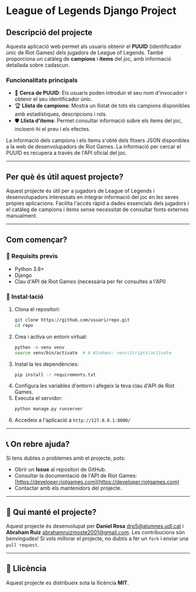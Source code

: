 # League of Legends Django Project

## Descripció del projecte
Aquesta aplicació web permet als usuaris obtenir el **PUUID** (identificador únic de Riot Games) dels jugadors de League of Legends. També proporciona un catàleg de **campions** i **ítems** del joc, amb informació detallada sobre cadascun.

### Funcionalitats principals
- 🔎 **Cerca de PUUID**: Els usuaris poden introduir el seu nom d'invocador i obtenir el seu identificador únic.
- 🏆 **Llista de campions**: Mostra un llistat de tots els campions disponibles amb estadístiques, descripcions i rols.
- 🛡️ **Llista d'ítems**: Permet consultar informació sobre els ítems del joc, incloent-hi el preu i els efectes.

La informació dels campions i els ítems s'obté dels fitxers JSON disponibles a la web de desenvolupadors de Riot Games. La informació per cercar el PUUID es recupera a través de l'API oficial del joc.

---

## Per què és útil aquest projecte?
Aquest projecte és útil per a jugadors de League of Legends i desenvolupadors interessats en integrar informació del joc en les seves pròpies aplicacions. Facilita l'accés ràpid a dades essencials dels jugadors i el catàleg de campions i ítems sense necessitat de consultar fonts externes manualment.

---

## Com començar?
### 📌 Requisits previs
- Python 3.8+
- Django
- Clau d'API de Riot Games (necessària per fer consultes a l'API)

### 🚀 Instal·lació
1. Clona el repositori:
   ```sh
   git clone https://github.com/usuari/repo.git
   cd repo
   ```
2. Crea i activa un entorn virtual:
   ```sh
   python -m venv venv
   source venv/bin/activate  # A Windows: venv\Scripts\activate
   ```
3. Instal·la les dependències:
   ```sh
   pip install -r requirements.txt
   ```
4. Configura les variables d'entorn i afegeix la teva clau d'API de Riot Games.
5. Executa el servidor:
   ```sh
   python manage.py runserver
   ```
6. Accedeix a l'aplicació a `http://127.0.0.1:8000/`

---

## 📞 On rebre ajuda?
Si tens dubtes o problemes amb el projecte, pots:
- Obrir un **Issue** al repositori de GitHub.
- Consultar la documentació de l'API de Riot Games: [https://developer.riotgames.com](https://developer.riotgames.com)
- Contactar amb els mantenidors del projecte.

---

## 👥 Qui manté el projecte?
Aquest projecte és desenvolupat per **Daniel Resa** drp5@alumnes.udl.cat i **Abraham Ruiz** abrahamruizmoste2001@gmail.com. Les contribucions són benvingudes! Si vols millorar el projecte, no dubtis a fer un `fork` i enviar una `pull request`.

---

## 📜 Llicència
Aquest projecte es distribueix sota la llicència **MIT**.

